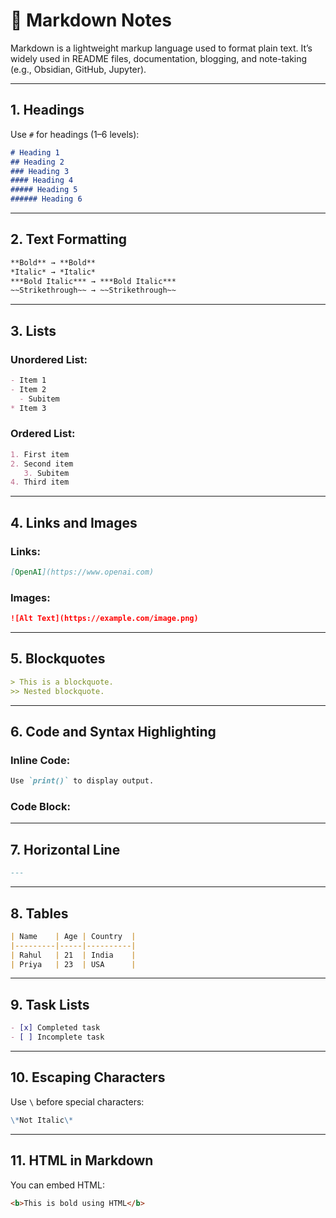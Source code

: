 

# 📘 Markdown Notes

Markdown is a lightweight markup language used to format plain text. It’s widely used in README files, documentation, blogging, and note-taking (e.g., Obsidian, GitHub, Jupyter).

---

## 1. **Headings**

Use `#` for headings (1–6 levels):

```markdown
# Heading 1
## Heading 2
### Heading 3
#### Heading 4
##### Heading 5
###### Heading 6
```

---

## 2. **Text Formatting**

```markdown
**Bold** → **Bold**  
*Italic* → *Italic*  
***Bold Italic*** → ***Bold Italic***  
~~Strikethrough~~ → ~~Strikethrough~~
```

---

## 3. **Lists**

### Unordered List:

```markdown
- Item 1
- Item 2
  - Subitem
* Item 3
```

### Ordered List:

```markdown
1. First item
2. Second item
   3. Subitem
4. Third item
```

---

## 4. **Links and Images**

### Links:

```markdown
[OpenAI](https://www.openai.com)
```

### Images:

```markdown
![Alt Text](https://example.com/image.png)
```

---

## 5. **Blockquotes**

```markdown
> This is a blockquote.
>> Nested blockquote.
```

---

## 6. **Code and Syntax Highlighting**

### Inline Code:

```markdown
Use `print()` to display output.
```

### Code Block:

---

## 7. **Horizontal Line**

```markdown
---
```

---

## 8. **Tables**

```markdown
| Name    | Age | Country  |
|---------|-----|----------|
| Rahul   | 21  | India    |
| Priya   | 23  | USA      |
```

---

## 9. **Task Lists**

```markdown
- [x] Completed task
- [ ] Incomplete task
```

---

## 10. **Escaping Characters**

Use `\` before special characters:

```markdown
\*Not Italic\*
```

---

## 11. **HTML in Markdown**

You can embed HTML:

```markdown
<b>This is bold using HTML</b>
```
